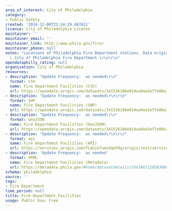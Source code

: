 ```yaml
---
area_of_interest: City of Philadelphia
category:
- Public Safety
created: '2014-12-08T22:24:29.467611'
license: City of Philadelphia License
maintainer: ''
maintainer_email: ''
maintainer_link: http://www.phila.gov/fire/
maintainer_phone: null
notes: "Locations of Philadelphia Fire Department stations. Data originates from the\
  \ City of Philadelphia Fire Department.\r\n\r\n"
opendataphilly_rating: null
organization: City of Philadelphia
resources:
- description: "Update Frequency:  as needed\r\n"
  format: CSV
  name: Fire Department Facilities (CSV)
  url: https://opendata.arcgis.com/datasets/341526186e014aa0aa3ef7e08a394a78_0.csv
- description: "Update Frequency:  as needed\r\n\r\n"
  format: SHP
  name: Fire Department Facilities (SHP)
  url: https://opendata.arcgis.com/datasets/341526186e014aa0aa3ef7e08a394a78_0.zip
- description: "Update Frequency:  as needed\r\n"
  format: GeoJSON
  name: Fire Department Facilities (GeoJSON)
  url: https://opendata.arcgis.com/datasets/341526186e014aa0aa3ef7e08a394a78_0.geojson
- description: "Update Frequency:  as needed\r\n\r\n"
  format: api
  name: Fire Department Facilities (API)
  url: https://services.arcgis.com/fLeGjb7u4uXqeF9q/arcgis/rest/services/Fire_Dept_Facilities/FeatureServer/0/query?outFields=*&where=1%3D1
- description: 'Update Frequency:  as needed'
  format: HTML
  name: Fire Department Facilities (Metadata)
  url: https://metadata.phila.gov/#home/datasetdetails/5543867120583086178c4f2b/representationdetails/55438abb9b989a05172d0d62/
schema: philadelphia
source: ''
tags:
- Fire Department
time_period: null
title: Fire Department Facilities
usage: Public Use; Free
---
```

